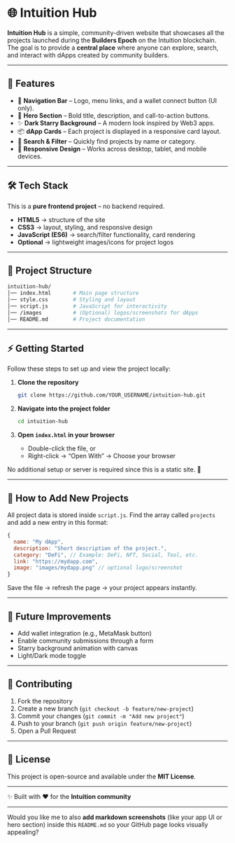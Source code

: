 # 🌐 Intuition Hub

**Intuition Hub** is a simple, community-driven website that showcases all the projects launched during the **Builders Epoch** on the Intuition blockchain.
The goal is to provide a **central place** where anyone can explore, search, and interact with dApps created by community builders.

---

## 🚀 Features

* 🧭 **Navigation Bar** – Logo, menu links, and a wallet connect button (UI only).
* 🌌 **Hero Section** – Bold title, description, and call-to-action buttons.
* ✨ **Dark Starry Background** – A modern look inspired by Web3 apps.
* 📦 **dApp Cards** – Each project is displayed in a responsive card layout.
* 🔎 **Search & Filter** – Quickly find projects by name or category.
* 📱 **Responsive Design** – Works across desktop, tablet, and mobile devices.

---

## 🛠️ Tech Stack

This is a **pure frontend project** – no backend required.

* **HTML5** → structure of the site
* **CSS3** → layout, styling, and responsive design
* **JavaScript (ES6)** → search/filter functionality, card rendering
* **Optional** → lightweight images/icons for project logos

---

## 📂 Project Structure

```bash
intuition-hub/
│── index.html       # Main page structure
│── style.css        # Styling and layout
│── script.js        # JavaScript for interactivity
│── /images          # (Optional) logos/screenshots for dApps
│── README.md        # Project documentation
```

---

## ⚡ Getting Started

Follow these steps to set up and view the project locally:

1. **Clone the repository**

   ```bash
   git clone https://github.com/YOUR_USERNAME/intuition-hub.git
   ```

2. **Navigate into the project folder**

   ```bash
   cd intuition-hub
   ```

3. **Open `index.html` in your browser**

   * Double-click the file, or
   * Right-click → “Open With” → Choose your browser

No additional setup or server is required since this is a static site. 🎉

---

## 🔧 How to Add New Projects

All project data is stored inside `script.js`.
Find the array called `projects` and add a new entry in this format:

```js
{
  name: "My dApp",
  description: "Short description of the project.",
  category: "DeFi", // Example: DeFi, NFT, Social, Tool, etc.
  link: "https://mydapp.com",
  image: "images/mydapp.png" // optional logo/screenshot
}
```

Save the file → refresh the page → your project appears instantly.

---

## 🎨 Future Improvements

* Add wallet integration (e.g., MetaMask button)
* Enable community submissions through a form
* Starry background animation with canvas
* Light/Dark mode toggle

---

## 🤝 Contributing

1. Fork the repository
2. Create a new branch (`git checkout -b feature/new-project`)
3. Commit your changes (`git commit -m "Add new project"`)
4. Push to your branch (`git push origin feature/new-project`)
5. Open a Pull Request

---

## 📜 License

This project is open-source and available under the **MIT License**.

---

✨ Built with ❤️ for the **Intuition community**

---

Would you like me to also **add markdown screenshots** (like your app UI or hero section) inside this `README.md` so your GitHub page looks visually appealing?
